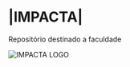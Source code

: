 # |**IMPACTA**|
 Repositório destinado a faculdade


![IMPACTA LOGO](https://raw.githubusercontent.com/dbgarcia/lmsimpacta/master/core/static/Impacta1.png)